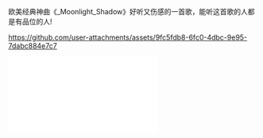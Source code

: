 欧美经典神曲《_Moonlight_Shadow》好听又伤感的一首歌，能听这首歌的人都是有品位的人!

https://github.com/user-attachments/assets/9fc5fdb8-6fc0-4dbc-9e95-7dabc884e7c7

<iframe src="//player.bilibili.com/player.html?isOutside=true&aid=1456312659&bvid=BV1Qi421h77z&cid=1641636124&p=1" scrolling="no" border="0" frameborder="no" framespacing="0" allowfullscreen="true"></iframe>

